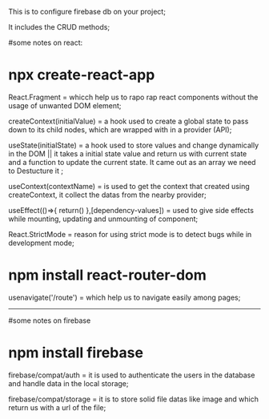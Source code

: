 This is to configure firebase db on your project;

It includes the CRUD methods;


#some notes on react:

# npx create-react-app <directory-name>

React.Fragment =  whicch help us to rapo rap react components without the usage of unwanted DOM element;

createContext(initialValue) = a hook used to create a global state to pass down to its child nodes, which are wrapped with in a provider (API);

useState(initialState) = a hook used to store values and change dynamically in the DOM || it takes a initial state value and return us with current state and a function to update the current state. It came out as an array we need to Destucture it ;

useContext(contextName) = is used to get the context that created using createContext, it collect the datas from the nearby provider;

useEffect(()=>{ return() },[dependency-values]) = used to give side effects while mounting, updating and unmounting of component;

React.StrictMode = reason for using strict mode is to detect bugs while in development mode;

# npm install react-router-dom 

usenavigate('/route') = which help us to navigate easily among pages;

-------------------

#some notes on firebase

# npm install firebase

firebase/compat/auth = it is used to authenticate the users in the database and handle data in the local storage;

firebase/compat/storage = it is to store solid file datas like image and which return us with a url of the file;